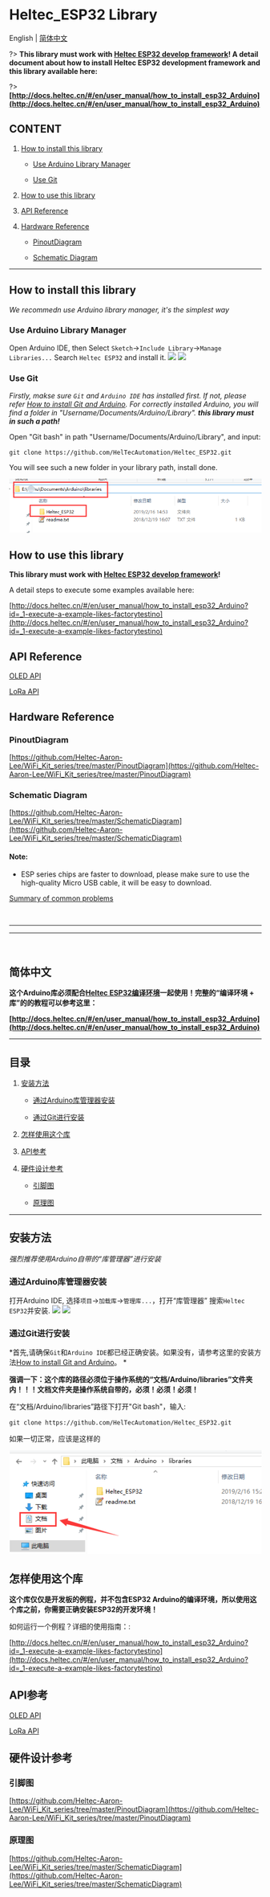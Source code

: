 # Heltec_ESP32 Library

English | [简体中文](#简体中文)

?> **This library must work with [Heltec ESP32 develop framework](https://github.com/Heltec-Aaron-Lee/WiFi_Kit_series)! A detail document about how to install Heltec ESP32 development framework and this library available here:**

?> **[http://docs.heltec.cn/#/en/user_manual/how_to_install_esp32_Arduino](http://docs.heltec.cn/#/en/user_manual/how_to_install_esp32_Arduino)**

## CONTENT

1. [How to install this library](#how-to-install-this-library)

	- [Use Arduino Library Manager](#use-arduino-library-manager)

	- [Use Git](#use-git)

2. [How to use this library](#how-to-use-this-library)

3. [API Reference](#api-reference)

4. [Hardware Reference](#hardware-reference)

	- [PinoutDiagram](#pinoutdiagram)

	- [Schematic Diagram](#schematic-diagram)


***


## How to install this library
*We recommedn use Arduino library manager, it's the simplest way*

### Use Arduino Library Manager
Open Arduino IDE, then Select `Sketch`->`Include Library`->`Manage Libraries...`
Search `Heltec ESP32` and install it.
<img src="http://docs.heltec.cn/img/how_to_install_esp32_Arduino/06.png">
<img src="http://docs.heltec.cn/img/how_to_install_esp32_Arduino/07.jpg">

### Use Git

*Firstly, makse sure `Git` and `Arduino IDE` has installed first. If not, please refer [How to install Git and Arduino](http://docs.heltec.cn/#/en/user_manual/how_to_install_git_and_arduino). For correctly installed Arduino, you will find a folder in "Username/Documents/Arduino/Library". **this library must in such a path!***

Open "Git bash" in path "Username/Documents/Arduino/Library", and input:

    git clone https://github.com/HelTecAutomation/Heltec_ESP32.git

You will see such a new folder in your library path, install done.

![image](img/location.png)


## How to use this library

**This library must work with [Heltec ESP32 develop framework](https://github.com/Heltec-Aaron-Lee/WiFi_Kit_series)!**

A detail steps to execute some examples available here:

[http://docs.heltec.cn/#/en/user_manual/how_to_install_esp32_Arduino?id=_1-execute-a-example-likes-factorytestino](http://docs.heltec.cn/#/en/user_manual/how_to_install_esp32_Arduino?id=_1-execute-a-example-likes-factorytestino)

## API Reference
[OLED API](https://github.com/HelTecAutomation/Heltec_ESP32/blob/master/src/oled/OLEDDisplay.h)

[LoRa API](src/lora/API.md)

## Hardware Reference

### PinoutDiagram
[https://github.com/Heltec-Aaron-Lee/WiFi_Kit_series/tree/master/PinoutDiagram](https://github.com/Heltec-Aaron-Lee/WiFi_Kit_series/tree/master/PinoutDiagram)
### Schematic Diagram
[https://github.com/Heltec-Aaron-Lee/WiFi_Kit_series/tree/master/SchematicDiagram](https://github.com/Heltec-Aaron-Lee/WiFi_Kit_series/tree/master/SchematicDiagram)


#### Note:
* ESP series chips are faster to download, please make sure to use the high-quality Micro USB cable,  it will be easy to download.

[Summary of common problems](http://www.heltec.cn/summary-of-common-problems-in-wifi-kit-series-continuous-update/?lang=en)

&nbsp;
***
***
&nbsp;

## 简体中文

**这个Arduino库必须配合[Heltec ESP32编译环境](https://github.com/Heltec-Aaron-Lee/WiFi_Kit_series)一起使用！完整的“编译环境 + 库”的的教程可以参考这里：**

**[http://docs.heltec.cn/#/en/user_manual/how_to_install_esp32_Arduino](http://docs.heltec.cn/#/en/user_manual/how_to_install_esp32_Arduino)**

***

## 目录

1. [安装方法](#安装方法)

	- [通过Arduino库管理器安装](#通过Arduino库管理器安装)

	- [通过Git进行安装](#use-git)

2. [怎样使用这个库](#怎样使用这个库)

3. [API参考](#API参考)

4. [硬件设计参考](#硬件设计参考)

	- [引脚图](#引脚图)

	- [原理图](#原理图)


***


## 安装方法
*强烈推荐使用Arduino自带的“库管理器”进行安装*

### 通过Arduino库管理器安装
打开Arduino IDE, 选择`项目`->`加载库`->`管理库...`，打开“库管理器”
搜索`Heltec ESP32`并安装.
<img src="http://docs.heltec.cn/img/how_to_install_esp32_Arduino/06.png">
<img src="http://docs.heltec.cn/img/how_to_install_esp32_Arduino/07.jpg">

### 通过Git进行安装

*首先,请确保`Git`和`Arduino IDE`都已经正确安装。如果没有，请参考这里的安装方法[How to install Git and Arduino](http://docs.heltec.cn/#/en/user_manual/how_to_install_git_and_arduino)。 *

**强调一下：这个库的路径必须位于操作系统的“文档/Arduino/libraries”文件夹内！！！文档文件夹是操作系统自带的，必须！必须！必须！**

在“文档/Arduino/libraries”路径下打开"Git bash"，输入:

    git clone https://github.com/HelTecAutomation/Heltec_ESP32.git

如果一切正常，应该是这样的

![image](img/location_cn.png)


## 怎样使用这个库

**这个库仅仅是开发板的例程，并不包含ESP32 Arduino的编译环境，所以使用这个库之前，你需要正确安装ESP32的开发环境！**

如何运行一个例程？详细的使用指南：:

[http://docs.heltec.cn/#/en/user_manual/how_to_install_esp32_Arduino?id=_1-execute-a-example-likes-factorytestino](http://docs.heltec.cn/#/en/user_manual/how_to_install_esp32_Arduino?id=_1-execute-a-example-likes-factorytestino)

## API参考
[OLED API](https://github.com/HelTecAutomation/Heltec_ESP32/blob/master/src/oled/OLEDDisplay.h)

[LoRa API](src/lora/API.md)

## 硬件设计参考

### 引脚图
[https://github.com/Heltec-Aaron-Lee/WiFi_Kit_series/tree/master/PinoutDiagram](https://github.com/Heltec-Aaron-Lee/WiFi_Kit_series/tree/master/PinoutDiagram)
### 原理图
[https://github.com/Heltec-Aaron-Lee/WiFi_Kit_series/tree/master/SchematicDiagram](https://github.com/Heltec-Aaron-Lee/WiFi_Kit_series/tree/master/SchematicDiagram)




